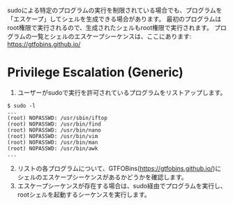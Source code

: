 sudoによる特定のプログラムの実行を制限されている場合でも、プログラムを「エスケープ」してシェルを生成できる場合があります。
最初のプログラムはroot権限で実行されるので、生成されたシェルもroot権限で実行されます。
プログラムの一覧とシェルのエスケープシーケンスは、ここにあります:   
https://gtfobins.github.io/
# Privilege Escalation (Generic)
1. ユーザーがsudoで実行を許可されているプログラムをリストアップします。
```
$ sudo -l
...
(root) NOPASSWD: /usr/sbin/iftop
(root) NOPASSWD: /usr/bin/find
(root) NOPASSWD: /usr/bin/nano
(root) NOPASSWD: /usr/bin/vim
(root) NOPASSWD: /usr/bin/man
(root) NOPASSWD: /usr/bin/awk
...
```
2. リストの各プログラムについて、GTFOBins(https://gtfobins.github.io/)にシェルのエスケープシーケンスがあるかどうかを確認します。
3. エスケープシーケンスが存在する場合は、sudo経由でプログラムを実行し、rootシェルを起動するシーケンスを実行します。
